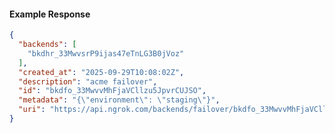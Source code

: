 <!-- Code generated for API Clients. DO NOT EDIT. -->

#### Example Response

```json
{
  "backends": [
    "bkdhr_33MwvsrP9ijas47eTnLG3B0jVoz"
  ],
  "created_at": "2025-09-29T10:08:02Z",
  "description": "acme failover",
  "id": "bkdfo_33MwvvMhFjaVCllzu5JpvrCUJSO",
  "metadata": "{\"environment\": \"staging\"}",
  "uri": "https://api.ngrok.com/backends/failover/bkdfo_33MwvvMhFjaVCllzu5JpvrCUJSO"
}
```
